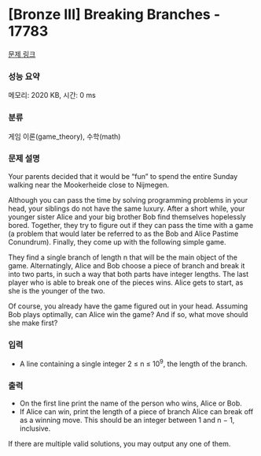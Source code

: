# [Bronze III] Breaking Branches - 17783 

[문제 링크](https://www.acmicpc.net/problem/17783) 

### 성능 요약

메모리: 2020 KB, 시간: 0 ms

### 분류

게임 이론(game_theory), 수학(math)

### 문제 설명

<p>Your parents decided that it would be “fun” to spend the entire Sunday walking near the Mookerheide close to Nijmegen.</p>

<p>Although you can pass the time by solving programming problems in your head, your siblings do not have the same luxury. After a short while, your younger sister Alice and your big brother Bob find themselves hopelessly bored. Together, they try to figure out if they can pass the time with a game (a problem that would later be referred to as the Bob and Alice Pastime Conundrum). Finally, they come up with the following simple game.</p>

<p>They find a single branch of length n that will be the main object of the game. Alternatingly, Alice and Bob choose a piece of branch and break it into two parts, in such a way that both parts have integer lengths. The last player who is able to break one of the pieces wins. Alice gets to start, as she is the younger of the two.</p>

<p>Of course, you already have the game figured out in your head. Assuming Bob plays optimally, can Alice win the game? And if so, what move should she make first?</p>

### 입력 

 <ul>
	<li>A line containing a single integer 2 ≤ n ≤ 10<sup>9</sup>, the length of the branch.</li>
</ul>

### 출력 

 <ul>
	<li>On the first line print the name of the person who wins, Alice or Bob.</li>
	<li>If Alice can win, print the length of a piece of branch Alice can break off as a winning move. This should be an integer between 1 and n − 1, inclusive.</li>
</ul>

<p>If there are multiple valid solutions, you may output any one of them.</p>

